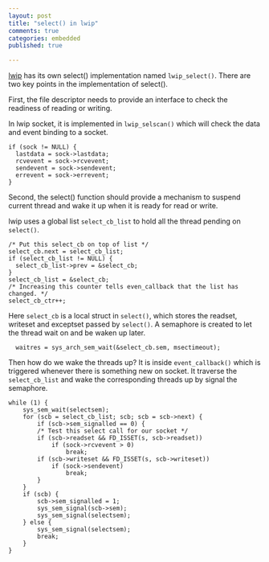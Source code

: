 ```yaml
---
layout: post
title: "select() in lwip"
comments: true
categories: embedded
published: true

---
```


[lwip](http://savannah.nongnu.org/projects/lwip/) has its own select() implementation named `lwip_select()`. There are two key points in the implementation of select().

First, the file descriptor needs to provide an interface to check the readiness of reading or writing. 

In lwip socket, it is implemented in `lwip_selscan()` which will check the data and event binding to a socket.

    if (sock != NULL) {
      lastdata = sock->lastdata;
      rcvevent = sock->rcvevent;
      sendevent = sock->sendevent;
      errevent = sock->errevent;
    }

Second, the select() function should provide a mechanism to suspend current thread and wake it up when it is ready for read or write.

lwip uses a global list `select_cb_list` to hold all the thread pending on `select()`.

    /* Put this select_cb on top of list */
    select_cb.next = select_cb_list;
    if (select_cb_list != NULL) {
      select_cb_list->prev = &select_cb;
    }
    select_cb_list = &select_cb;
    /* Increasing this counter tells even_callback that the list has changed. */
    select_cb_ctr++;

Here `select_cb` is a local struct in `select()`, which stores the readset, writeset and exceptset passed by `select()`. A semaphore is created to let the thread wait on and be waken up later.

      waitres = sys_arch_sem_wait(&select_cb.sem, msectimeout);

Then how do we wake the threads up? It is inside `event_callback()` which is triggered whenever there is something new on socket. It traverse the `select_cb_list` and wake the corresponding threads up by signal the semaphore.

    while (1) {
        sys_sem_wait(selectsem);
        for (scb = select_cb_list; scb; scb = scb->next) {
            if (scb->sem_signalled == 0) {
            /* Test this select call for our socket */
            if (scb->readset && FD_ISSET(s, scb->readset))
                if (sock->rcvevent > 0)
                    break;
            if (scb->writeset && FD_ISSET(s, scb->writeset))
                if (sock->sendevent)
                    break;
            }
        }
        if (scb) {
            scb->sem_signalled = 1;
            sys_sem_signal(scb->sem);
            sys_sem_signal(selectsem);
        } else {
            sys_sem_signal(selectsem);
            break;
        }
    }
